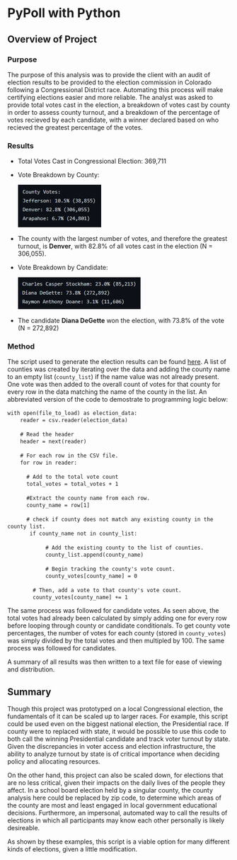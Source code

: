 # PyPoll with Python

## Overview of Project

### Purpose

The purpose of this analysis was to provide the client with an audit of election results to be provided to the election commission in Colorado following a Congressional District race. Automating this process will make certifying elections easier and more reliable. The analyst was asked to provide total votes cast in the election, a breakdown of votes cast by county in order to assess county turnout, and a breakdown of the percentage of votes recieved by each candidate, with a winner declared based on who recieved the greatest percentage of the votes.

### Results

* Total Votes Cast in Congressional Election: 369,711
* Vote Breakdown by County:

  ![Country Vote Breakdown](https://github.com/cbeckler/election-analysis/blob/main/Resources/county_votes.png)
* The county with the largest number of votes, and therefore the greatest turnout, is **Denver**, with 82.8% of all votes cast in the election (N = 306,055).
* Vote Breakdown by Candidate:

  ![Candidate Vote Breakdown](https://github.com/cbeckler/election-analysis/blob/main/Resources/candidate_votes.png)
 * The candidate **Diana DeGette** won the election, with 73.8% of the vote (N = 272,892)
 
 ### Method
 
The script used to generate the election results can be found [here](https://github.com/cbeckler/election-analysis/blob/main/PyPoll_Challenge.py). A list of counties was created by iterating over the data and adding the county name to an empty list (`county_list`) if the name value was not already present. One vote was then added to the overall count of votes for that county for every row in the data matching the name of the county in the list. An abbreviated version of the code to demostrate to programming logic below:

```
with open(file_to_load) as election_data:
    reader = csv.reader(election_data)

    # Read the header
    header = next(reader)

    # For each row in the CSV file.
    for row in reader:
    
      # Add to the total vote count
      total_votes = total_votes + 1
        
      #Extract the county name from each row.
      county_name = row[1]
      
      # check if county does not match any existing county in the county list.
       if county_name not in county_list:

            # Add the existing county to the list of counties.
            county_list.append(county_name)

            # Begin tracking the county's vote count.
            county_votes[county_name] = 0

        # Then, add a vote to that county's vote count.
        county_votes[county_name] += 1
 ```
The same process was followed for candidate votes. As seen above, the total votes had already been calculated by simply adding one for every row before looping through county or candidate conditionals. To get county vote percentages, the number of votes for each county (stored in `county_votes`) was simply divided by the total votes and then multipled by 100. The same process was followed for candidates. 

A summary of all results was then written to a text file for ease of viewing and distribution.

## Summary

Though this project was prototyped on a local Congressional election, the fundamentals of it can be scaled up to larger races. For example, this script could be used even on the biggest national election, the Presidential race. If county were to replaced with state, it would be possible to use this code to both call the winning Presidential candidate and track voter turnout by state. Given the discrepancies in voter access and election infrastructure, the ability to analyze turnout by state is of critical importance when deciding policy and allocating resources.

On the other hand, this project can also be scaled down, for elections that are no less critical, given their impacts on the daily lives of the people they affect. In a school board election held by a singular county, the county analysis here could be replaced by zip code, to determine which areas of the county are most and least engaged in local government educational decisions. Furthermore, an impersonal, automated way to call the results of elections in which all participants may know each other personally is likely desireable.

As shown by these examples, this script is a viable option for many different kinds of elections, given a little modification.      
      
